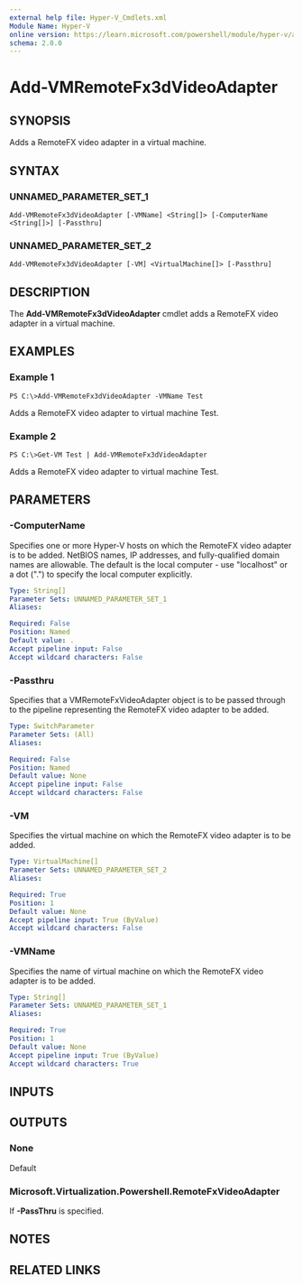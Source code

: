 ```yaml
---
external help file: Hyper-V_Cmdlets.xml
Module Name: Hyper-V
online version: https://learn.microsoft.com/powershell/module/hyper-v/add-vmremotefx3dvideoadapter?view=windowsserver2012-ps&wt.mc_id=ps-gethelp
schema: 2.0.0
---
```


# Add-VMRemoteFx3dVideoAdapter

## SYNOPSIS
Adds a RemoteFX video adapter in a virtual machine.

## SYNTAX

### UNNAMED_PARAMETER_SET_1
```
Add-VMRemoteFx3dVideoAdapter [-VMName] <String[]> [-ComputerName <String[]>] [-Passthru]
```

### UNNAMED_PARAMETER_SET_2
```
Add-VMRemoteFx3dVideoAdapter [-VM] <VirtualMachine[]> [-Passthru]
```

## DESCRIPTION
The **Add-VMRemoteFx3dVideoAdapter** cmdlet adds a RemoteFX video adapter in a virtual machine.

## EXAMPLES

### Example 1
```
PS C:\>Add-VMRemoteFx3dVideoAdapter -VMName Test
```

Adds a RemoteFX video adapter to virtual machine Test.

### Example 2
```
PS C:\>Get-VM Test | Add-VMRemoteFx3dVideoAdapter
```

Adds a RemoteFX video adapter to virtual machine Test.

## PARAMETERS

### -ComputerName
Specifies one or more Hyper-V hosts on which the RemoteFX video adapter is to be added.
NetBIOS names, IP addresses, and fully-qualified domain names are allowable.
The default is the local computer - use "localhost" or a dot (".") to specify the local computer explicitly.

```yaml
Type: String[]
Parameter Sets: UNNAMED_PARAMETER_SET_1
Aliases: 

Required: False
Position: Named
Default value: .
Accept pipeline input: False
Accept wildcard characters: False
```

### -Passthru
Specifies that a VMRemoteFxVideoAdapter object is to be passed through to the pipeline representing the RemoteFX video adapter to be added.

```yaml
Type: SwitchParameter
Parameter Sets: (All)
Aliases: 

Required: False
Position: Named
Default value: None
Accept pipeline input: False
Accept wildcard characters: False
```

### -VM
Specifies the virtual machine on which the RemoteFX video adapter is to be added.

```yaml
Type: VirtualMachine[]
Parameter Sets: UNNAMED_PARAMETER_SET_2
Aliases: 

Required: True
Position: 1
Default value: None
Accept pipeline input: True (ByValue)
Accept wildcard characters: False
```

### -VMName
Specifies the name of virtual machine on which the RemoteFX video adapter is to be added.

```yaml
Type: String[]
Parameter Sets: UNNAMED_PARAMETER_SET_1
Aliases: 

Required: True
Position: 1
Default value: None
Accept pipeline input: True (ByValue)
Accept wildcard characters: True
```

## INPUTS

## OUTPUTS

### None
Default

### Microsoft.Virtualization.Powershell.RemoteFxVideoAdapter
If **-PassThru** is specified.

## NOTES

## RELATED LINKS



